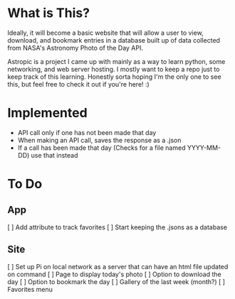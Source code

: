 # What is This?
Ideally, it will become a basic website that will allow a user to view, download, and bookmark entries in a database built up of data collected from NASA's Astronomy Photo of the Day API.

Astropic is a project I came up with mainly as a way to learn python, some networking, and web server hosting. I mostly want to keep a repo just to keep track of this learning. Honestly sorta hoping I'm the only one to see this, but feel free to check it out if you're here! :)
# Implemented
- API call only if one has not been made that day
- When making an API call, saves the response as a .json
- If a call has been made that day (Checks for a file named YYYY-MM-DD) use that instead
# To Do
## App
[ ] Add attribute to track favorites
[ ] Start keeping the .jsons as a database
## Site
[ ] Set up Pi on local network as a server that can have an html file updated on command
[ ] Page to display today's photo
[ ] Option to download the day
[ ] Option to bookmark the day
[ ] Gallery of the last week (month?)
[ ] Favorites menu